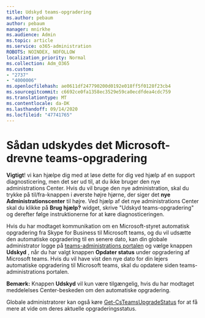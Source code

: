 ```yaml
---
title: Udskyd teams-opgradering
ms.author: pebaum
author: pebaum
manager: mnirkhe
ms.audience: Admin
ms.topic: article
ms.service: o365-administration
ROBOTS: NOINDEX, NOFOLLOW
localization_priority: Normal
ms.collection: Adm_O365
ms.custom:
- "2737"
- "4000006"
ms.openlocfilehash: ae0611df247790200d0192e018ff5f0128f23cb4
ms.sourcegitcommit: c6692ce0fa1358ec3529e59ca0ecdfdea4cdc759
ms.translationtype: MT
ms.contentlocale: da-DK
ms.lasthandoff: 09/14/2020
ms.locfileid: "47741765"
---
```

# <a name="how-to-postpone-the-microsoft-driven-teams-upgrade"></a>Sådan udskydes det Microsoft-drevne teams-opgradering

**Vigtigt**! vi kan hjælpe dig med at løse dette for dig ved hjælp af en support diagnosticering, men det ser ud til, at du ikke bruger den nye administrations Center. Hvis du vil bruge den nye administration, skal du trykke på til/fra-knappen i øverste højre hjørne, der siger det **nye Administrationscenter** til højre. Ved hjælp af det nye administrations Center skal du klikke på **Brug hjælp?** widget, skrive "Udskyd teams-opgradering" og derefter følge instruktionerne for at køre diagnosticeringen.

Hvis du har modtaget kommunikation om en Microsoft-styret automatisk opgradering fra Skype for Business til Microsoft teams, og du vil udsætte den automatiske opgradering til en senere dato, kan din globale administrator logge på [teams-administrations portalen](https://admin.teams.microsoft.com/dashboard) og vælge knappen **Udskyd** , når du har valgt knappen **Opdater status** under opgradering af Microsoft teams. Hvis du vil have vist den nye dato for din lejers automatiske opgradering til Microsoft teams, skal du opdatere siden teams-administrations portalen.

**Bemærk:** Knappen **Udskyd** vil kun være tilgængelig, hvis du har modtaget meddelelses Center-beskeden om den automatiske opgradering. 

Globale administratorer kan også køre [Get-CsTeamsUpgradeStatus](https://docs.microsoft.com/powershell/module/skype/get-csteamsupgradestatus?view=skype-ps) for at få mere at vide om deres aktuelle opgraderingsstatus.
